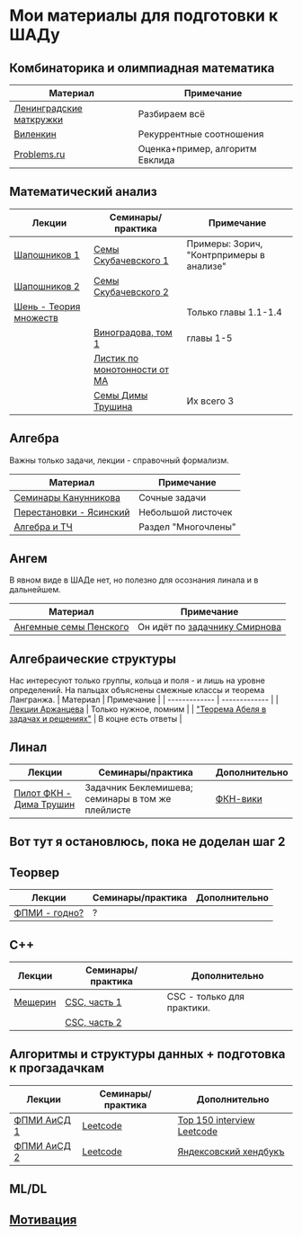 # Мои материалы для подготовки к ШАДу

## Комбинаторика и олимпиадная математика

| Материал | Примечание |
| ------------- | ------------- |
| [Ленинградские маткружки](https://github.com/Yotterni/forYSDA/blob/main/%D0%9B%D0%B5%D0%BD%D0%B8%D0%BD%D0%B3%D1%80%D0%B0%D0%B4%D1%81%D0%BA%D0%B8%D0%B5_%D0%BC%D0%B0%D1%82%D0%B5%D0%BC%D0%B0%D1%82%D0%B8%D1%87%D1%81%D0%B5%D0%BA%D0%B8%D0%B5_%D0%BA%D1%80%D1%83%D0%B6%D0%BA%D0%B8.pdf) | Разбираем всё |
| [Виленкин](https://github.com/Yotterni/forYSDA/blob/main/%D0%92%D0%B8%D0%BB%D0%B5%D0%BD%D0%BA%D0%B8%D0%BD%20(2).pdf) | Рекуррентные соотношения |
| [Problems.ru](https://problems.ru/) | Оценка+пример, алгоритм Евклида |

## Математический анализ

| Лекции  | Семинары/практика | Примечание |
| ------------- | ------------- | ------------- |
| [Шапошников 1](https://www.youtube.com/playlistlist=PLcsjsqLLSfNDuleTFinPo1WY3V4EesuLO) | [Семы Скубачевского 1](https://youtube.com/playlist?list=PLthfp5exSWEpNdsBN_zWJbW4IYcJo8rG) | Примеры: Зорич, "Контрпримеры в анализе" |
| [Шапошников 2](https://www.youtube.com/playlist?list=PLcsjsqLLSfNDDkajOuefNtjVC2YmMjOsN) | [Семы Скубачевского 2](https://www.youtube.com/playlist?list=PLocvKxfon41XqGjhY6sWwd6BXrbx509T5) |  |
| [Шень -  Теория множеств](https://github.com/Yotterni/forYSDA/blob/main/%D0%A8%D0%B5%D0%BD%D1%8C.pdf) |  | Только главы 1.1-1.4 |
| | [Виноградова, том 1](https://github.com/Yotterni/forYSDA/commit/0e2a44846404cf9f0883bbd597c35253596924e4) | главы 1-5 |
| | [Листик по монотонности от МА](https://github.com/Yotterni/forYSDA/blob/main/%D0%9C%D0%BE%D0%BD%D0%BE%D1%82%D0%BE%D0%BD%D0%BD%D0%BE%D1%81%D1%82%D1%8C%20%D0%9C.%20%D0%90..pdf) |  |
| | [Семы Димы Трушина](https://www.dropbox.com/sh/fswyhxqft9rehiy/AACCwH03bxijRuFiZq0TCycGa/3_calculus?dl=0&lst=) | Их всего 3 |

## Алгебра
Важны только задачи, лекции - справочный формализм.

| Материал | Примечание |
| ------------- | ------------- |
| [Семинары Канунникова](https://teach-in.ru/lecture/2021-10-21-Kanunnikov) | Сочные задачи |
| [Перестановки - Ясинский](https://github.com/Yotterni/forYSDA/blob/main/%D0%9F%D0%B5%D1%80%D0%B5%D1%81%D1%82%D0%B0%D0%BD%D0%BE%D0%B2%D0%BA%D0%B8%2C_%D0%B2%D1%81%D0%B5_%D1%87%D1%82%D0%BE_%D1%85%D0%BE%D1%82%D0%B5%D0%BB%D0%B8_%D0%B7%D0%BD%D0%B0%D1%82%D1%8C.pdf) | Небольшой листочек |
| [Алгебра и ТЧ](https://github.com/Yotterni/forYSDA/blob/main/%D0%90%D0%BB%D1%84%D1%83%D1%82%D0%BE%D0%B2%D0%B0.pdf) | Раздел "Многочлены" |

## Ангем
В явном виде в ШАДе нет, но полезно для осознания линала и в дальнейшем.

| Материал | Примечание |
| ------------- | ------------- |
| [Ангемные семы Пенского](https://teach-in.ru/course/analytic-geometr-seminars-penskoy) | Он идёт по [задачнику Смирнова](https://github.com/Yotterni/forYSDA/blob/main/%D0%A1%D0%BC%D0%B8%D1%80%D0%BD%D0%BE%D0%B2.pdf) |

## Алгебраические структуры
Нас интересуют только группы, кольца и поля - и лишь на уровне определений. На пальцах объяснены смежные классы и теорема Лангранжа.
| Материал | Примечание |
| ------------- | ------------- |
| [Лекции Аржанцева](https://teach-in.ru/course/algebra-arzhantsev) | Только нужное, помним |
| ["Теорема Абеля в задачах и решениях"](https://github.com/Yotterni/forYSDA/blob/main/%D0%A2%D0%B5%D0%BE%D1%80%D0%B5%D0%BC%D0%B0%20%D0%90%D0%B1%D0%B5%D0%BB%D1%8F.pdf) | В коцне есть ответы |

## Линал

| Лекции  | Семинары/практика | Дополнительно |
| ------------- | ------------- | ------------- |
| [Пилот ФКН - Дима Трушин](https://www.youtube.com/playlist?list=PLEwK9wdS5g0r9QiDrKGrYa8zg73OP7EBD) | Задачник Беклемишева; семинары в том же плейлисте | [ФКН-вики](http://wiki.cs.hse.ru/%D0%9B%D0%B8%D0%BD%D0%B5%D0%B9%D0%BD%D0%B0%D1%8F_%D0%B0%D0%BB%D0%B3%D0%B5%D0%B1%D1%80%D0%B0_%D0%B8_%D0%B3%D0%B5%D0%BE%D0%BC%D0%B5%D1%82%D1%80%D0%B8%D1%8F_%D0%BD%D0%B0_%D0%9F%D0%9C%D0%98_2020/2021_(%D0%BF%D0%B8%D0%BB%D0%BE%D1%82%D0%BD%D1%8B%D0%B9_%D0%BF%D0%BE%D1%82%D0%BE%D0%BA)) |

## Вот тут я остановлюсь, пока не доделан шаг 2

## Теорвер

| Лекции  | Семинары/практика | Дополнительно |
| ------------- | ------------- | ------------- |
| [ФПМИ - годно?](https://www.youtube.com/playlist?list=PL4_hYwCyhAva472Tdti4x5qQ0lZfUKgaY) | ? |  |

## C++

| Лекции  | Семинары/практика | Дополнительно |
| ------------- | ------------- | ------------- |
| [Мещерин](https://youtube.com/playlist?list=PLmSYEYYGhnBu1fFtnzKx-pycYbJnb0rOl) | [CSC, часть 1](https://stepik.org/course/7) | CSC - только для практики. |
| | [CSC, часть 2](https://stepik.org/course/3206) | |

## Алгоритмы и структуры данных + подготовка к прогзадачкам

| Лекции  | Семинары/практика | Дополнительно |
| ------------- | ------------- | ------------- |
| [ФПМИ АиСД 1](https://www.youtube.com/playlist?list=PL4_hYwCyhAvadJ5KZ4to2hWEjRvJnlNfv) | [Leetcode](https://leetcode.com/) | [Top 150 interview Leetcode](https://leetcode.com/studyplan/top-interview-150/) |
| [ФПМИ АиСД 2](https://www.youtube.com/playlist?list=PL4_hYwCyhAvaJeKhXPw6KN81haxBTyRQ4) | [Leetcode](https://leetcode.com/) | [Яндексовский хендбукъ](https://academy.yandex.ru/handbook) |

## ML/DL

## [Мотивация](https://academy.yandex.com/journal/nichego-nevozmozhnogo)
